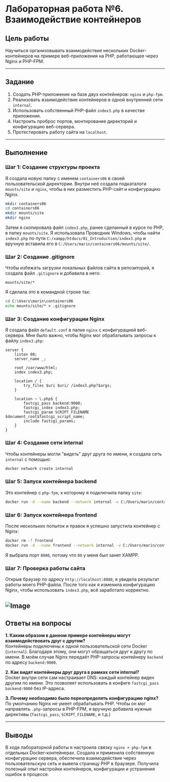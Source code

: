 # Лабораторная работа №6. Взаимодействие контейнеров

##  Цель работы

Научиться организовывать взаимодействие нескольких Docker-контейнеров на примере веб-приложения на PHP, работающее через Nginx и PHP-FPM.

---

##  Задание

1. Создать PHP-приложение на базе двух контейнеров: `nginx` и `php-fpm`.
2. Реализовать взаимодействие контейнеров в одной внутренней сети `internal`.
3. Использовать собственный PHP-файл `index3.php` в качестве приложения.
4. Настроить проброс портов, монтирование директорий и конфигурацию веб-сервера.
5. Протестировать работу сайта на `localhost`.

---

##  Выполнение

###  Шаг 1: Создание структуры проекта

Я создала новую папку с именем `containers06` в своей пользовательской директории. Внутри неё создала подкаталоги `mounts/site` и `nginx`, чтобы в них разместить PHP-сайт и конфигурацию Nginx.

```bash
mkdir containers06
cd containers06
mkdir mounts/site
mkdir nginx
```

Затем я скопировала файл `index3.php`, ранее сделанный в курсе по PHP, в папку `mounts/site`. Я использовала Проводник Windows, чтобы найти `index3.php` по пути `C:/xampp/htdocs/01_Introduction/index3.php` и вручную вставила его в `C:/Users/marin/containers06/mounts/site/`.

###  Шаг 2: Создание .gitignore

Чтобы избежать загрузки локальных файлов сайта в репозиторий, я создала файл `.gitignore` и добавила в него:

```
mounts/site/*
```

Я сделала это в командной строке так:

```cmd
cd C:\Users\marin\containers06
echo mounts/site/* > .gitignore
```

###  Шаг 3: Создание конфигурации Nginx

Я создала файл `default.conf` в папке `nginx` с конфигурацией веб-сервера. Мне было важно, чтобы Nginx мог обрабатывать запросы к файлу `index3.php`:

```nginx
server {
    listen 80;
    server_name _;

    root /var/www/html;
    index index3.php;

    location / {
        try_files $uri $uri/ /index3.php?$args;
    }

    location ~ \.php$ {
        fastcgi_pass backend:9000;
        fastcgi_index index3.php;
        fastcgi_param SCRIPT_FILENAME $document_root$fastcgi_script_name;
        include fastcgi_params;
    }
}
```


###  Шаг 4: Создание сети internal

Чтобы контейнеры могли "видеть" друг друга по имени, я создала сеть `internal` с помощью:

```bash
docker network create internal
```

###  Шаг 5: Запуск контейнера backend

Это контейнер с `php-fpm`, к которому я подключила папку `site`:

```bash
docker run -d --name backend --network internal -v C:/Users/marin/containers06/mounts/site:/var/www/html php:7.4-fpm
```

###  Шаг 6: Запуск контейнера frontend

После нескольких попыток и правок я успешно запустила контейнер с Nginx:

```bash
docker rm -f frontend
docker run -d --name frontend --network internal -v C:/Users/marin/containers06/mounts/site:/var/www/html -v C:/Users/marin/containers06/nginx/default.conf:/etc/nginx/conf.d/default.conf -p 8080:80 nginx:1.23-alpine
```

Я выбрала порт `8080`, потому что `80` у меня был занят XAMPP.

###  Шаг 7: Проверка работы сайта

Открыв браузер по адресу `http://localhost:8080`, я увидела результат работы моего PHP-файла. После того как я изменила конфигурацию Nginx, чтобы использовать `index3.php`, всё заработало корректно.

![Image](https://github.com/user-attachments/assets/615fb28c-9a04-4fe1-a6e8-852160e69f2b)
---

##  Ответы на вопросы

**1. Каким образом в данном примере контейнеры могут взаимодействовать друг с другом?**  
Контейнеры подключены к одной пользовательской сети Docker (`internal`). Благодаря этому, они могут обращаться друг к другу по имени. В моём случае Nginx передаёт PHP-запросы контейнеру `backend` по адресу `backend:9000`.

**2. Как видят контейнеры друг друга в рамках сети internal?**  
Docker внутри сети сам настраивает DNS: каждый контейнер виден другим по имени. Это позволяет использовать в конфиге `fastcgi_pass backend:9000` без IP-адреса.

**3. Почему необходимо было переопределять конфигурацию nginx?**  
По умолчанию Nginx не умеет обрабатывать PHP. Чтобы он мог направлять `.php`-запросы в PHP-FPM, я вручную добавила нужные директивы (`fastcgi_pass`, `SCRIPT_FILENAME`, и т.д.)

---


##  Выводы

В ходе лабораторной работы я настроила связку `nginx + php-fpm` в отдельных Docker-контейнерах. Создала и применила собственную конфигурацию сервера, обеспечила взаимодействие через пользовательскую сеть и вывела страницу PHP в браузере. Получила полезный опыт настройки контейнеров, конфигурации и устранения ошибок в процессе.
